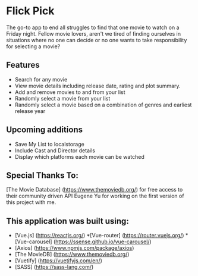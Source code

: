 # Flick Pick


The go-to app to end all struggles to find that one movie to watch on a Friday night. Fellow movie lovers, aren't we tired of finding ourselves in situations where no one can decide or no one wants to take responsibility for selecting a movie?

## Features
+ Search for any movie
+ View movie details including release date, rating and plot summary.
+ Add and remove movies to and from your list
+ Randomly select a movie from your list
+ Randomly select a movie based on a combination of genres and earliest release year

## Upcoming additions
+ Save My List to localstorage
+ Include Cast and Director details 
+ Display which platforms each movie can be watched

## Special Thanks To:
[The Movie Database] (https://www.themoviedb.org/) for free access to their community driven API
Eugene Yu for working on the first version of this project with me. 

## This application was built using:
* [Vue.js] (https://reactjs.org/)
*[Vue-router] (https://router.vuejs.org/)
*[Vue-carousel] (https://ssense.github.io/vue-carousel/)
* [Axios] (https://www.npmjs.com/package/axios)
* [The MovieDB] (https://www.themoviedb.org/)
* [Vuetify] (https://vuetifyjs.com/en/)
* [SASS] (https://sass-lang.com/)

